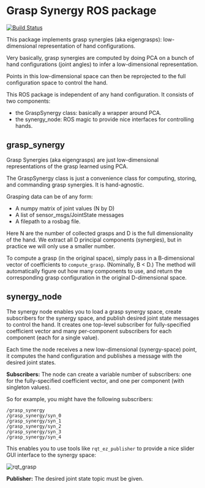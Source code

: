 # Grasp Synergy ROS package

[![Build Status](https://travis-ci.org/felixduvallet/grasp-synergy.svg?branch=master)](https://travis-ci.org/felixduvallet/grasp-synergy)

This package implements grasp synergies (aka eigengrasps): low-dimensional
representation of hand configurations.

Very basically, grasp synergies are computed by doing PCA on a bunch of hand
configurations (joint angles) to infer a low-dimensional representation.

Points in this low-dimensional space can then be reprojected to the full
configuration space to control the hand.

This ROS package is independent of any hand configuration.
It consists of two components:
 - the GraspSynergy class: basically a wrapper around PCA.
 - the synergy_node: ROS magic to provide nice interfaces for controlling hands.

## grasp_synergy

Grasp Synergies (aka eigengrasps) are just low-dimensional representations of
the grasp learned using PCA.

The GraspSynergy class is just a convenience class for computing, storing, and
commanding grasp synergies. It is hand-agnostic.

Grasping data can be of any form:
 - A numpy matrix of joint values (N by D)
 - A list of sensor_msgs/JointState messages
 - A filepath to a rosbag file.

Here N are the number of collected grasps and D is the full dimensionality of
the hand. We extract all D principal components (synergies), but in practice we
will only use a smaller number.

To compute a grasp (in the original space), simply pass in a B-dimensional
vector of coefficients to `compute_grasp`. (Nominally, B < D.) The method will
automatically figure out how many components to use, and return the
corresponding grasp configuration in the original D-dimensional space.

## synergy_node

The synergy node enables you to load a grasp synergy space, create subscribers
for the synergy space, and publish desired joint state messages to control the
hand.
It creates one top-level subscriber for fully-specified coefficient vector and
many per-component subscribers for each component (each for a single value).

Each time the node receives a new low-dimensional (synergy-space) point, it
computes the hand configuration and publishes a message with the desired joint
states.

**Subscribers:**
The node can create a variable number of subscribers: one for the
fully-specified coefficient vector, and one per component (with singleton
values).

So for example, you might have the following subscribers:
```
/grasp_synergy
/grasp_synergy/syn_0
/grasp_synergy/syn_1
/grasp_synergy/syn_2
/grasp_synergy/syn_3
/grasp_synergy/syn_4
```

This enables you to use tools like `rqt_ez_publisher` to provide a nice slider
GUI interface to the synergy space:

![rqt_grasp](https://cloud.githubusercontent.com/assets/6153835/14283454/c8cb284a-fb43-11e5-995e-452cfa981145.png)

**Publisher:**
The desired joint state topic must be given.
